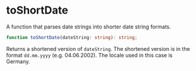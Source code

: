 # toShortDate

A function that parses date strings into shorter date string formats.

```typescript
function toShortDate(dateString: string): string;
```

Returns a shortened version of `dateString`. The shortened version is in the format `dd.mm.yyyy` (e.g. 04.06.2002). The locale used in this case is Germany.
